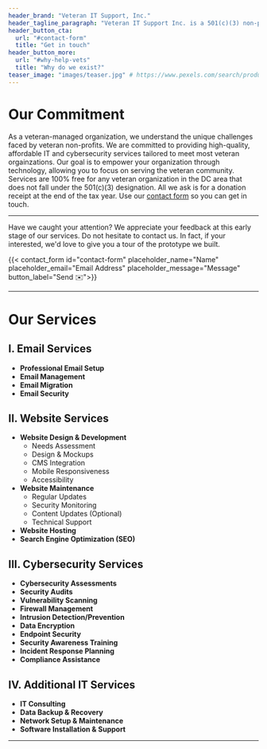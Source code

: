 ```yaml
---
header_brand: "Veteran IT Support, Inc."
header_tagline_paragraph: "Veteran IT Support Inc. is a 501(c)(3) non-profit organization dedicated to supporting veteran organizations in the Washington, D.C. area. We provide essential IT services, including email setup and management, website design, development, and maintenance, and cybersecurity solutions to enhance their online presence and operational effectiveness."
header_button_cta:
  url: "#contact-form"
  title: "Get in touch"
header_button_more:
  url: "#why-help-vets"
  title: "Why do we exist?"
teaser_image: "images/teaser.jpg" # https://www.pexels.com/search/product%20testing/
---
```


# Our Commitment

As a veteran-managed organization, we understand the unique challenges faced by veteran non-profits. We are committed to providing high-quality, affordable IT and cybersecurity services tailored to meet most veteran orgainzations. Our goal is to empower your organization through technology, allowing you to focus on serving the veteran community. Services are 100% free for any veteran organization in the DC area that does not fall under the 501(c)(3) designation. All we ask is for a donation receipt at the end of the tax year. Use our [contact form](#contact-form) so you can get in touch.

---

Have we caught your attention? We appreciate your feedback at this early stage of our services. Do not hesitate to contact us. In fact, if your interested, we'd love to give you a tour of the prototype we built.

{{< contact_form id="contact-form" placeholder_name="Name" placeholder_email="Email Address" placeholder_message="Message" button_label="Send ✉️">}}

---

# Our Services

## I. Email Services

* **Professional Email Setup**
* **Email Management**
* **Email Migration**
* **Email Security**

## II. Website Services

* **Website Design & Development**
    * Needs Assessment
    * Design & Mockups
    * CMS Integration
    * Mobile Responsiveness
    * Accessibility
* **Website Maintenance**
    * Regular Updates
    * Security Monitoring
    * Content Updates (Optional)
    * Technical Support
* **Website Hosting**
* **Search Engine Optimization (SEO)**

## III. Cybersecurity Services

* **Cybersecurity Assessments**
* **Security Audits**
* **Vulnerability Scanning**
* **Firewall Management**
* **Intrusion Detection/Prevention**
* **Data Encryption**
* **Endpoint Security**
* **Security Awareness Training**
* **Incident Response Planning**
* **Compliance Assistance**

## IV. Additional IT Services

* **IT Consulting**
* **Data Backup & Recovery**
* **Network Setup & Maintenance**
* **Software Installation & Support**

---